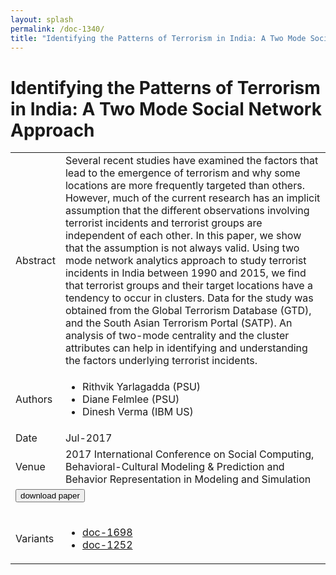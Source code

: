 ```yaml
---
layout: splash
permalink: /doc-1340/
title: "Identifying the Patterns of Terrorism in India: A Two Mode Social Network Approach"
---
```


# Identifying the Patterns of Terrorism in India: A Two Mode Social Network Approach

<table>
    <tbody>
    <tr>
        <td>Abstract</td>
        <td>Several recent studies have examined the factors that lead to the emergence of terrorism and why some locations are more frequently targeted than others. However, much of the current research has an implicit assumption that the different observations involving terrorist incidents and terrorist groups are independent of each other. In this paper, we show that the assumption is not always valid. Using two mode network analytics approach to study terrorist incidents in India between 1990 and 2015, we find that terrorist groups and their target locations have a tendency to occur in clusters. Data for the study was obtained from the Global Terrorism Database (GTD), and the South Asian Terrorism Portal (SATP). An analysis of two-mode centrality and the cluster attributes can help in identifying and understanding the factors underlying terrorist incidents.</td>
    </tr>
    <tr>
        <td>Authors</td>
        <td>
            <ul>
                <li>Rithvik Yarlagadda (PSU)</li>
                <li>Diane Felmlee (PSU)</li>
                <li>Dinesh Verma (IBM US)</li>
            </ul>
        </td>
    </tr>
    <tr>
        <td>Date</td>
        <td>Jul-2017</td>
    </tr>
    <tr>
        <td>Venue</td>
        <td>2017 International Conference on Social Computing, Behavioral-Cultural Modeling & Prediction and Behavior Representation in Modeling and Simulation</td>
    </tr>
        <tr>
            <td colspan="2">
                <form method="get" action="https://ibm.box.com/v/doc-1340-paper">
                    <button type="submit">download paper</button>
                </form>
            </td>
        </tr>
        <tr>
            <td>Variants</td>
            <td>
                <ul>
                    <li><a href="\doc-1698\">doc-1698</a></li>
                    <li><a href="\doc-1252\">doc-1252</a></li>
                </ul>
            </td>
        </tr>
    </tbody>
</table>
